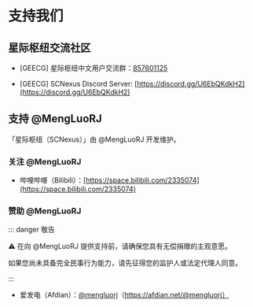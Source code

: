 # 支持我们

## 星际枢纽交流社区

- \[GEECG\] 星际枢纽中文用户交流群：[857601125](https://qm.qq.com/cgi-bin/qm/qr?k=IgP5DkVYkL-VlgMPESNmRaPiYFCQLrNI&jump_from=webapi&authKey=IH1aC/1uFvcRC43U2h3R4Ms2YhbMg082p4RTMSV4GHZSRmfIyLjJodIwwf8wAdL4)

- \[GEECG\] SCNexus Discord Server: [https://discord.gg/U6EbQKdkH2](https://discord.gg/U6EbQKdkH2)

## 支持 @MengLuoRJ

「星际枢纽（SCNexus）」由 @MengLuoRJ 开发维护。

### 关注 @MengLuoRJ

- 哔哩哔哩（Bilibili）：[https://space.bilibili.com/2335074](https://space.bilibili.com/2335074)

### 赞助 @MengLuoRJ

::: danger 敬告​

:warning: 在向 @MengLuoRJ 提供支持前，请确保您具有无偿捐赠的主观意愿。

如果您尚未具备完全民事行为能力，请先征得您的监护人或法定代理人同意。

:::

- 爱发电（Afdian）：[@mengluorj](https://afdian.net/@mengluorj)（https://afdian.net/@mengluorj）